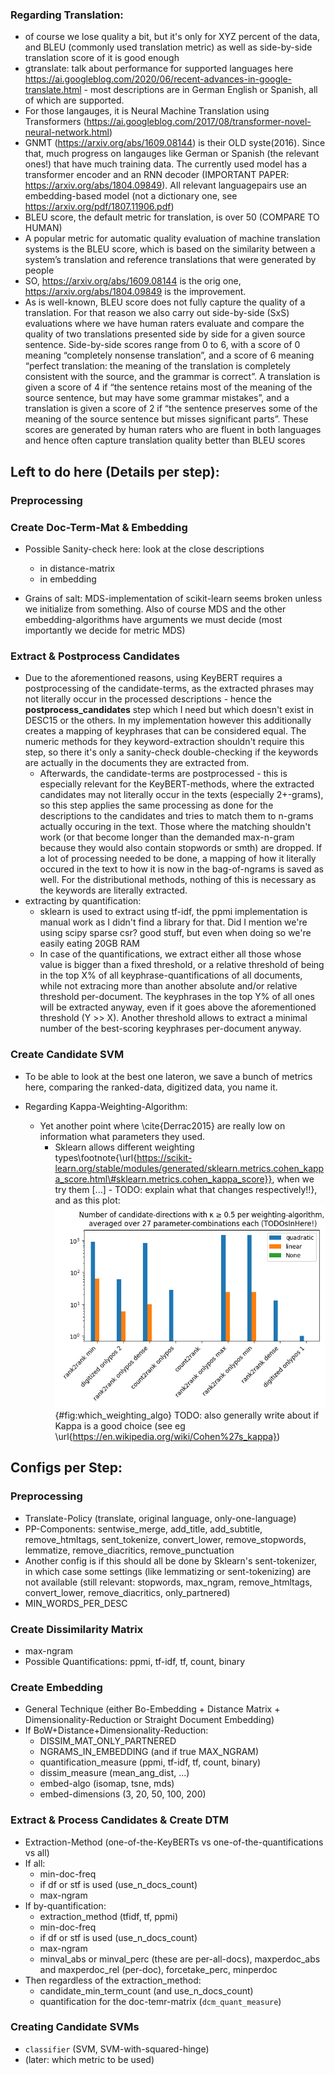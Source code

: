 ### Regarding Translation:

* of course we lose quality a bit, but it's only for XYZ percent of the data, and BLEU (commonly used translation metric) as well as side-by-side translation score of it is good enough
* gtranslate: talk about performance for supported languages here https://ai.googleblog.com/2020/06/recent-advances-in-google-translate.html - most descriptions are in German English or Spanish, all of which are supported.
* For those langauges, it is Neural Machine Translation using Transformers (https://ai.googleblog.com/2017/08/transformer-novel-neural-network.html)
* GNMT (https://arxiv.org/abs/1609.08144) is their OLD syste(2016). Since that, much progress on langauges like German or Spanish (the relevant ones!) that have much training data. The currently used model has a transformer encoder and an RNN decoder (IMPORTANT PAPER: https://arxiv.org/abs/1804.09849). All relevant languagepairs use an embedding-based model (not a dictionary one, see https://arxiv.org/pdf/1807.11906.pdf)
* BLEU score, the default metric for translation, is over 50 (COMPARE TO HUMAN)
*  A popular metric for automatic quality evaluation of machine translation systems is the BLEU score, which is based on the similarity between a system’s translation and reference translations that were generated by people
* SO, https://arxiv.org/abs/1609.08144 is the orig one,  https://arxiv.org/abs/1804.09849 is the improvement.
* As is well-known, BLEU score does not fully capture the quality of a translation. For that reason we also carry out side-by-side (SxS) evaluations where we have human raters evaluate and compare the quality of two translations presented side by side for a given source sentence. Side-by-side scores range from 0 to 6, with a score of 0 meaning “completely nonsense translation”, and a score of 6 meaning “perfect translation: the meaning of the translation is completely consistent with the source, and the grammar is correct”. A translation is given a score of 4 if “the sentence retains most of the meaning of the source sentence, but may have some grammar mistakes”, and a translation is given a score of 2 if “the sentence preserves some of the meaning of the source sentence but misses significant parts”. These scores are generated by human raters who are fluent in both languages and hence often capture translation quality better than BLEU scores




## Left to do here (Details per step):


### Preprocessing



### Create Doc-Term-Mat & Embedding

* Possible Sanity-check here: look at the close descriptions 
    * in distance-matrix
    * in embedding

* Grains of salt: MDS-implementation of scikit-learn seems broken unless we initialize from something. Also of course MDS and the other embedding-algorithms have arguments we must decide (most importantly we decide for metric MDS)

### Extract & Postprocess Candidates

* Due to the aforementioned reasons, using KeyBERT requires a postprocessing of the candidate-terms, as the extracted phrases may not literally occur in the processed descriptions - hence the **postprocess_candidates** step which I need but which doesn't exist in DESC15 or the others. In my implementation however this additionally creates a mapping of keyphrases that can be considered equal. The numeric methods for they keyword-extraction shouldn't require this step, so there it's only a sanity-check double-checking if the keywords are actually in the documents they are extracted from.
    * Afterwards, the candidate-terms are postprocessed - this is especially relevant for the KeyBERT-methods, where the extracted candidates may not literally occur in the texts (especially 2+-grams), so this step applies the same processing as done for the descriptions to the candidates and tries to match them to n-grams actually occuring in the text. Those where the matching shouldn't work (or that become longer than the demanded max-n-gram because they would also contain stopwords or smth) are dropped. If a lot of processing needed to be done, a mapping of how it literally occured in the text to how it is now in the bag-of-ngrams is saved as well. For the distributional methods, nothing of this is necessary as the keywords are literally extracted. 
* extracting by quantification:
    * sklearn is used to extract using tf-idf, the ppmi implementation is manual work as I didn't find a library for that. Did I mention we're using scipy sparse csr? good stuff, but even when doing so we're easily eating 20GB RAM
    * In case of the quantifications, we extract either all those whose value is bigger than a fixed threshold, or a relative threshold of being in the top X% of all keyphrase-quantifications of all documents, while not extracing more than another absolute and/or relative threshold per-document. The keyphrases in the top Y% of all ones will be extracted anyway, even if it goes above the aforementioned threshold (Y >> X). Another threshold allows to extract a minimal number of the best-scoring keyphrases per-document anyway.


### Create Candidate SVM




* To be able to look at the best one lateron, we save a bunch of metrics here, comparing the ranked-data, digitized data, you name it.

* Regarding Kappa-Weighting-Algorithm:
    * Yet another point where \cite{Derrac2015} are really low on information what parameters they used.
        * Sklearn allows different weighting types\footnote{\url{https://scikit-learn.org/stable/modules/generated/sklearn.metrics.cohen_kappa_score.html\#sklearn.metrics.cohen_kappa_score}}, when we try them [...] - TODO: explain what that changes respectively!!}, and as this plot: ![kappa_weighting_funcs](graphics/figures/which_weigthing_algo.png){#fig:which_weighting_algo} TODO: also generally write about if Kappa is a good choice (see eg \url{https://en.wikipedia.org/wiki/Cohen%27s_kappa})




## Configs per Step:

### Preprocessing 

* Translate-Policy (translate, original language, only-one-language)
* PP-Components: sentwise_merge, add_title, add_subtitle, remove_htmltags, sent_tokenize, convert_lower, remove_stopwords, lemmatize, remove_diacritics, remove_punctuation
* Another config is if this should all be done by Sklearn's sent-tokenizer, in which case some settings (like lemmatizing or sent-tokenizing) are not available (still relevant: stopwords, max_ngram, remove_htmltags, convert_lower, remove_diacritics, only_partnered)
* MIN_WORDS_PER_DESC

### Create Dissimilarity Matrix

* max-ngram
* Possible Quantifications: ppmi, tf-idf, tf, count, binary

### Create Embedding

* General Technique (either Bo-Embedding + Distance Matrix + Dimensionality-Reduction or Straight Document Embedding)
* If BoW+Distance+Dimensionality-Reduction:
    * DISSIM_MAT_ONLY_PARTNERED
    * NGRAMS_IN_EMBEDDING (and if true MAX_NGRAM)
    * quantification_measure (ppmi, tf-idf, tf, count, binary)
    * dissim_measure (mean_ang_dist, ...)
    * embed-algo (isomap, tsne, mds)
    * embed-dimensions (3, 20, 50, 100, 200)

### Extract & Process Candidates & Create DTM


* Extraction-Method (one-of-the-KeyBERTs vs one-of-the-quantifications vs all)
* If all:
    * min-doc-freq
    * if df or stf is used (use_n_docs_count)
    * max-ngram
* If by-quantification:
    * extraction_method (tfidf, tf, ppmi)
    * min-doc-freq 
    * if df or stf is used (use_n_docs_count)
    * max-ngram
    * minval_abs or minval_perc (these are per-all-docs), maxperdoc_abs and maxperdoc_rel (per-doc), forcetake_perc, minperdoc
* Then regardless of the extraction_method:
    * candidate_min_term_count (and use_n_docs_count)
    * quantification for the doc-temr-matrix (`dcm_quant_measure`)

### Creating Candidate SVMs

* `classifier` (SVM, SVM-with-squared-hinge)
* (later: which metric to be used)
